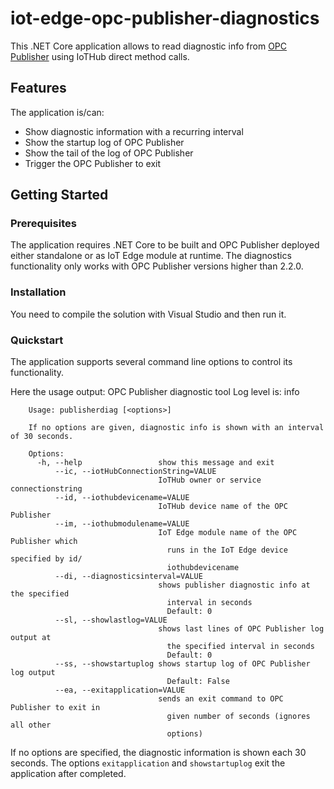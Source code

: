 # iot-edge-opc-publisher-diagnostics

This .NET Core application allows to read diagnostic info from [OPC Publisher](https://github.com/Azure/iot-edge-opc-publisher) using IoTHub direct method calls.


## Features

The application is/can:
* Show diagnostic information with a recurring interval
* Show the startup log of OPC Publisher
* Show the tail of the log of OPC Publisher
* Trigger the OPC Publisher to exit


## Getting Started


### Prerequisites

The application requires .NET Core to be built and OPC Publisher deployed either standalone or as IoT Edge module at runtime.
The diagnostics functionality only works with OPC Publisher versions higher than 2.2.0.


### Installation

You need to compile the solution with Visual Studio and then run it.


### Quickstart

The application supports several command line options to control its functionality. 

Here the usage output:
        OPC Publisher diagnostic tool
        Log level is: info

        Usage: publisherdiag [<options>]

        If no options are given, diagnostic info is shown with an interval of 30 seconds.

        Options:
          -h, --help                 show this message and exit
              --ic, --iotHubConnectionString=VALUE
                                     IoTHub owner or service connectionstring
              --id, --iothubdevicename=VALUE
                                     IoTHub device name of the OPC Publisher
              --im, --iothubmodulename=VALUE
                                     IoT Edge module name of the OPC Publisher which
                                       runs in the IoT Edge device specified by id/
                                       iothubdevicename
              --di, --diagnosticsinterval=VALUE
                                     shows publisher diagnostic info at the specified
                                       interval in seconds
                                       Default: 0
              --sl, --showlastlog=VALUE
                                     shows last lines of OPC Publisher log output at
                                       the specified interval in seconds
                                       Default: 0
              --ss, --showstartuplog shows startup log of OPC Publisher log output
                                       Default: False
              --ea, --exitapplication=VALUE
                                     sends an exit command to OPC Publisher to exit in
                                       given number of seconds (ignores all other
                                       options)

If no options are specified, the diagnostic information is shown each 30 seconds. The options `exitapplication` and `showstartuplog` exit the application
after completed.